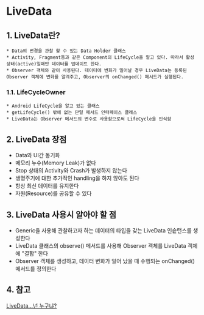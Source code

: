 # LiveData

## 1. LiveData란?
	* Data의 변경을 관찰 할 수 있는 Data Holder 클래스
	* Activity, Fragment등과 같은 Component의 LifeCycle을 알고 있다. 따라서 활성상태(active)일때만 데이터를 업데이트 한다.
	* Observer 객체와 같이 사용된다. 데이터에 변화가 일어날 경우 LiveData는 등록된 Observer 객체에 변화를 알려주고, Observer의 onChanged() 메서드가 실행된다.

### 1.1. LifeCycleOwner
	* Android LifeCycle을 알고 있는 클래스
	* getLifeCycle() 밖에 없는 단일 메서드 인터페이스 클래스
	* LiveData는 Observer 메서드의 변수로 사용함으로써 LifeCycle을 인식함

## 2. LiveData 장점
* Data와 UI간 동기화
* 메모리 누수(Memory Leak)가 없다
* Stop 상태의 Activity와 Crash가 발생하지 않는다
* 생명주기에 대한 추가적인  handling을 하지 않아도 된다
* 항상 최신 데이터를 유지한다
* 자원(Resource)를 공유할 수 있다

## 3. LiveData 사용시 알아야 할 점
* Generic을 사용해 관찰하고자 하는 데이터의 타입을 갖는 LiveData 인슽턴스를 생성한다
* LiveData 클래스의 observe() 메서드를 사용해 Observer 객체를 LiveData 객체에 "결합" 한다
* Observer 객체를 생성하고, 데이터 변화가 일어 났을 때 수행되는 onChanged() 메서드를 정의한다

## 4. 참고
[LiveData...넌 누구냐?](https://velog.io/@jojo_devstory/Android-LiveData...%EB%84%8C-%EB%88%84%EA%B5%AC%EB%83%90)
